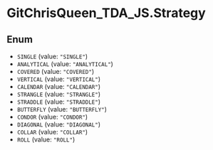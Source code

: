 # GitChrisQueen_TDA_JS.Strategy

## Enum

* `SINGLE` (value: `"SINGLE"`)
* `ANALYTICAL` (value: `"ANALYTICAL"`)
* `COVERED` (value: `"COVERED"`)
* `VERTICAL` (value: `"VERTICAL"`)
* `CALENDAR` (value: `"CALENDAR"`)
* `STRANGLE` (value: `"STRANGLE"`)
* `STRADDLE` (value: `"STRADDLE"`)
* `BUTTERFLY` (value: `"BUTTERFLY"`)
* `CONDOR` (value: `"CONDOR"`)
* `DIAGONAL` (value: `"DIAGONAL"`)
* `COLLAR` (value: `"COLLAR"`)
* `ROLL` (value: `"ROLL"`)
